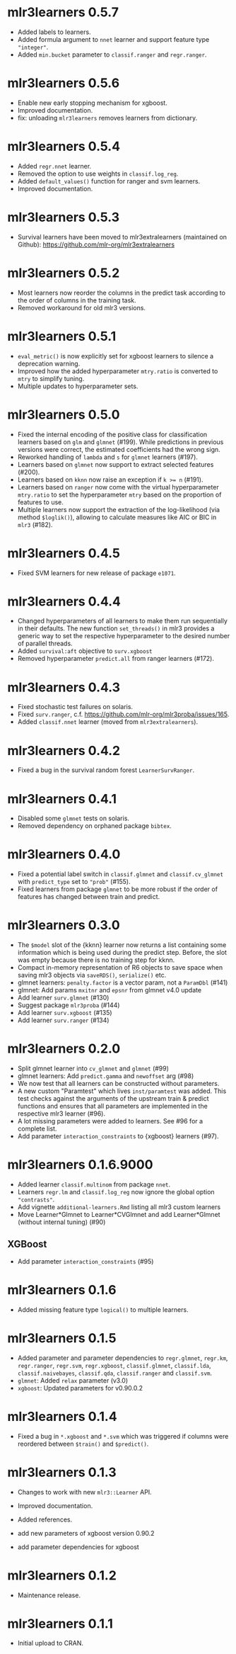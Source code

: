 # mlr3learners 0.5.7

* Added labels to learners.
* Added formula argument to `nnet` learner and support feature type `"integer"`.
* Added `min.bucket` parameter to `classif.ranger` and `regr.ranger`.

# mlr3learners 0.5.6

- Enable new early stopping mechanism for xgboost.
- Improved documentation.
- fix: unloading `mlr3learners` removes learners from dictionary.

# mlr3learners 0.5.4

- Added `regr.nnet` learner.
- Removed the option to use weights in `classif.log_reg`.
- Added `default_values()` function for ranger and svm learners.
- Improved documentation.

# mlr3learners 0.5.3

- Survival learners have been moved to mlr3extralearners (maintained on Github):
  https://github.com/mlr-org/mlr3extralearners


# mlr3learners 0.5.2

- Most learners now reorder the columns in the predict task according to the
  order of columns in the training task.
- Removed workaround for old mlr3 versions.

# mlr3learners 0.5.1

- `eval_metric()` is now explicitly set for xgboost learners to silence a
  deprecation warning.
- Improved how the added hyperparameter `mtry.ratio` is converted to `mtry` to
  simplify tuning.
- Multiple updates to hyperparameter sets.

# mlr3learners 0.5.0

- Fixed the internal encoding of the positive class for classification learners
  based on `glm` and `glmnet` (#199). While predictions in previous versions
  were correct, the estimated coefficients had the wrong sign.
- Reworked handling of `lambda` and `s` for `glmnet` learners (#197).
- Learners based on `glmnet` now support to extract selected features (#200).
- Learners based on `kknn` now raise an exception if `k >= n` (#191).
- Learners based on `ranger` now come with the virtual hyperparameter
  `mtry.ratio` to set the hyperparameter `mtry` based on the proportion of
  features to use.
- Multiple learners now support the extraction of the log-likelihood (via method
  `$loglik()`), allowing to calculate measures like AIC or BIC in `mlr3` (#182).

# mlr3learners 0.4.5

- Fixed SVM learners for new release of package `e1071`.

# mlr3learners 0.4.4

- Changed hyperparameters of all learners to make them run sequentially in their
  defaults.
  The new function `set_threads()` in mlr3 provides a generic way to set the
  respective hyperparameter to the desired number of parallel threads.
- Added `survival:aft` objective to `surv.xgboost`
- Removed hyperparameter `predict.all` from ranger learners (#172).

# mlr3learners 0.4.3

- Fixed stochastic test failures on solaris.
- Fixed `surv.ranger`, c.f. https://github.com/mlr-org/mlr3proba/issues/165.
- Added `classif.nnet` learner (moved from `mlr3extralearners`).

# mlr3learners 0.4.2

- Fixed a bug in the survival random forest `LearnerSurvRanger`.

# mlr3learners 0.4.1

- Disabled some `glmnet` tests on solaris.
- Removed dependency on orphaned package `bibtex`.

# mlr3learners 0.4.0

- Fixed a potential label switch in `classif.glmnet` and `classif.cv_glmnet`
  with `predict_type` set to `"prob"` (#155).
- Fixed learners from package `glmnet` to be more robust if the order of
  features has changed between train and predict.

# mlr3learners 0.3.0

- The `$model` slot of the {kknn} learner now returns a list containing some
  information which is being used during the predict step.
  Before, the slot was empty because there is no training step for kknn.
- Compact in-memory representation of R6 objects to save space when saving mlr3
  objects via `saveRDS()`, `serialize()` etc.
- glmnet learners: `penalty.factor` is a vector param, not a `ParamDbl` (#141)
- glmnet: Add params `mxitnr` and `epsnr` from glmnet v4.0 update
- Add learner `surv.glmnet` (#130)
- Suggest package `mlr3proba` (#144)
- Add learner `surv.xgboost` (#135)
- Add learner `surv.ranger` (#134)


# mlr3learners 0.2.0

- Split glmnet learner into `cv_glmnet` and `glmnet` (#99)
- glmnet learners: Add `predict.gamma` and `newoffset` arg (#98)
- We now test that all learners can be constructed without parameters.
- A new custom "Paramtest" which lives `inst/paramtest` was added.
  This test checks against the arguments of the upstream train & predict
  functions and ensures that all parameters are implemented in the respective
  mlr3 learner (#96).
- A lot missing parameters were added to learners. See #96 for a complete list.
- Add parameter `interaction_constraints` to {xgboost} learners (#97).

# mlr3learners 0.1.6.9000

- Added learner `classif.multinom` from package `nnet`.
- Learners `regr.lm` and `classif.log_reg` now ignore the global option
  `"contrasts"`.
- Add vignette `additional-learners.Rmd` listing all mlr3 custom learners
- Move Learner\*Glmnet to Learner\*CVGlmnet and add Learner\*Glmnet
  (without internal tuning) (#90)

## XGBoost

- Add parameter `interaction_constraints` (#95)

# mlr3learners 0.1.6

- Added missing feature type `logical()` to multiple learners.

# mlr3learners 0.1.5

- Added parameter and parameter dependencies to `regr.glmnet`, `regr.km`,
  `regr.ranger`, `regr.svm`, `regr.xgboost`, `classif.glmnet`, `classif.lda`,
  `classif.naivebayes`, `classif.qda`, `classif.ranger` and `classif.svm`.
- `glmnet`: Added `relax` parameter (v3.0)
- `xgboost`: Updated parameters for v0.90.0.2

# mlr3learners 0.1.4

- Fixed a bug in `*.xgboost` and `*.svm` which was triggered if columns
  were reordered between `$train()` and `$predict()`.

# mlr3learners 0.1.3

- Changes to work with new `mlr3::Learner` API.
- Improved documentation.
- Added references.

- add new parameters of xgboost version 0.90.2
- add parameter dependencies for xgboost

# mlr3learners 0.1.2

- Maintenance release.

# mlr3learners 0.1.1

- Initial upload to CRAN.
